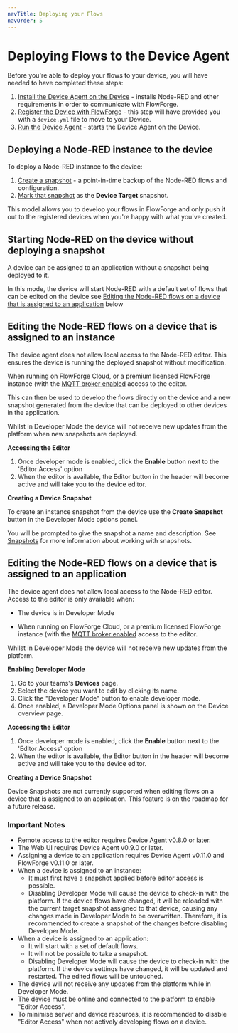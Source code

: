 ```yaml
---
navTitle: Deploying your Flows
navOrder: 5
---
```


# Deploying Flows to the Device Agent

Before you're able to deploy your flows to your device,
you will have needed to have completed these steps:

1. [Install the Device Agent on the Device](./install.md) - installs Node-RED and other requirements in order to communicate with FlowForge.
2. [Register the Device with FlowForge](./register.md) - this step will have provided you with a `device.yml` file to move to your Device.
3. [Run the Device Agent](./running.md) - starts the Device Agent on the Device.

## Deploying a Node-RED instance to the device

To deploy a Node-RED instance to the device:

1. [Create a snapshot](../user/snapshots.md#create-a-snapshot) - a point-in-time
backup of the Node-RED flows and configuration.
2. [Mark that snapshot](../user/snapshots.md#setting-a-device-target-snapshot) as the **Device Target** snapshot.

This model allows you to develop your flows in FlowForge and only push it out
to the registered devices when you're happy with what you've created.

## Starting Node-RED on the device without deploying a snapshot

A device can be assigned to an application without a snapshot being deployed to it.

In this mode, the device will start Node-RED with a default set of flows that can
be edited on the device see [Editing the Node-RED flows on a device that is assigned to an application](#editing-the-node-red-flows-on-a-device-that-is-assigned-to-an-application) below

## Editing the Node-RED flows on a device that is assigned to an instance

The device agent does not allow local access to the Node-RED editor. This ensures
the device is running the deployed snapshot without modification.

When running on FlowForge Cloud, or a premium licensed FlowForge instance (with the
[MQTT broker enabled](https://flowforge.com/docs/install/local/#setting-up-mosquitto-(optional))
access to the editor.

This can then be used to develop the flows directly on the device and a new snapshot
generated from the device that can be deployed to other devices in the application.

Whilst in Developer Mode the device will not receive new updates from the platform
when new snapshots are deployed.

**Accessing the Editor**

1. Once developer mode is enabled, click the **Enable** button next to the 'Editor Access' option
2. When the editor is available, the Editor button in the header will become active and will take you to the device editor.

**Creating a Device Snapshot**

To create an instance snapshot from the device use the **Create Snapshot** button
in the Developer Mode options panel.

You will be prompted to give the snapshot a name and description. See [Snapshots](../user/snapshots.md) for more information
about working with snapshots.

## Editing the Node-RED flows on a device that is assigned to an application

The device agent does not allow local access to the Node-RED editor. Access to the
editor is only available when:

* The device is in Developer Mode

* When running on FlowForge Cloud, or a premium licensed FlowForge instance (with the
[MQTT broker enabled](https://flowforge.com/docs/install/local/#setting-up-mosquitto-(optional))
access to the editor.

Whilst in Developer Mode the device will not receive new updates from the platform.

**Enabling Developer Mode**

1. Go to your teams's **Devices** page.
2. Select the device you want to edit by clicking its name.
3. Click the "Developer Mode" button to enable developer mode.
4. Once enabled, a Developer Mode Options panel is shown on the Device overview page.


**Accessing the Editor**

1. Once developer mode is enabled, click the **Enable** button next to the 'Editor Access' option
2. When the editor is available, the Editor button in the header will become active and will take you to the device editor.

**Creating a Device Snapshot**

Device Snapshots are not currently supported when editing flows on a device that is assigned to an application.
This feature is on the roadmap for a future release.

### Important Notes

* Remote access to the editor requires Device Agent v0.8.0 or later.
* The Web UI requires Device Agent v0.9.0 or later.
* Assigning a device to an application requires Device Agent v0.11.0 and FlowForge v0.11.0 or later.
* When a device is assigned to an instance:
    * It must first have a snapshot applied before editor access is possible.
    * Disabling Developer Mode will cause the device to check-in with the platform. If the device flows have changed, it will be reloaded with the current target snapshot assigned to that device, causing any changes made in Developer Mode to be overwritten. Therefore, it is recommended to create a snapshot of the changes before disabling Developer Mode.
* When a device is assigned to an application:
    * It will start with a set of default flows.
    * It will not be possible to take a snapshot.
    * Disabling Developer Mode will cause the device to check-in with the platform. If the device settings have changed, it will be updated and restarted. The edited flows will be untouched.
* The device will not receive any updates from the platform while in Developer Mode.
* The device must be online and connected to the platform to enable "Editor Access".
* To minimise server and device resources, it is recommended to disable "Editor Access" when not actively developing flows on a device.
